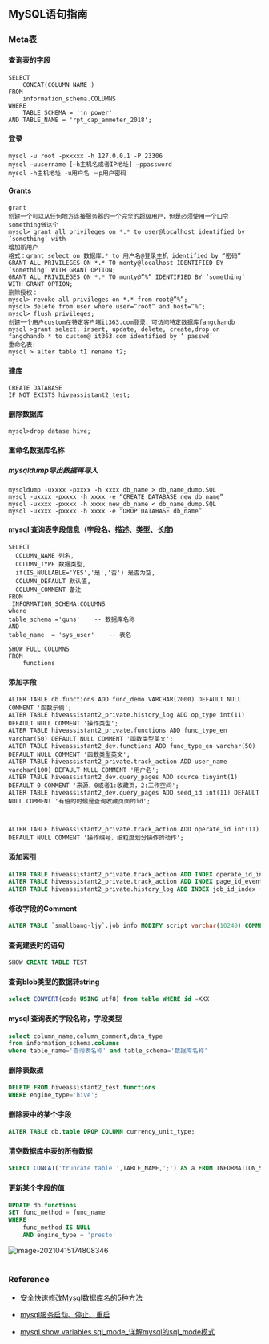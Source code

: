 ##  MySQL语句指南

### Meta表

#### 查询表的字段

```mysql
SELECT
    CONCAT(COLUMN_NAME )
FROM
    information_schema.COLUMNS
WHERE
    TABLE_SCHEMA = 'jn_power'
AND TABLE_NAME = 'rpt_cap_ammeter_2018';
```



#### 登录

```shell
mysql -u root -pxxxxx -h 127.0.0.1 -P 23306
mysql –uusername [–h主机名或者IP地址] –ppassword
mysql -h主机地址 -u用户名 －p用户密码 
```





#### Grants

```linux
grant
创建一个可以从任何地方连接服务器的一个完全的超级用户，但是必须使用一个口令something做这个
mysql> grant all privileges on *.* to user@localhost identified by ’something’ with
增加新用户
格式：grant select on 数据库.* to 用户名@登录主机 identified by “密码”
GRANT ALL PRIVILEGES ON *.* TO monty@localhost IDENTIFIED BY ’something’ WITH GRANT OPTION;
GRANT ALL PRIVILEGES ON *.* TO monty@”%” IDENTIFIED BY ’something’ WITH GRANT OPTION;
删除授权：
mysql> revoke all privileges on *.* from root@”%”;
mysql> delete from user where user=”root” and host=”%”;
mysql> flush privileges;
创建一个用户custom在特定客户端it363.com登录，可访问特定数据库fangchandb
mysql >grant select, insert, update, delete, create,drop on fangchandb.* to custom@ it363.com identified by ‘ passwd’
重命名表:
mysql > alter table t1 rename t2;
```







#### 建库

```mysql
CREATE DATABASE
IF NOT EXISTS hiveassistant2_test;
```



#### 删除数据库

```mysql
mysql>drop datase hive;
```





#### 重命名数据库名称

#####  **mysqldump导出数据再导入**

```mysql
mysqldump -uxxxx -pxxxx -h xxxx db_name > db_name_dump.SQL
mysql -uxxxx -pxxxx -h xxxx -e “CREATE DATABASE new_db_name”
mysql -uxxxx -pxxxx -h xxxx new_db_name < db_name_dump.SQL
mysql -uxxxx -pxxxx -h xxxx -e “DROP DATABASE db_name”
```



#### mysql 查询表字段信息（字段名、描述、类型、长度)

```mysql
SELECT 
  COLUMN_NAME 列名, 
  COLUMN_TYPE 数据类型, 
  if(IS_NULLABLE='YES','是','否') 是否为空,
  COLUMN_DEFAULT 默认值,
  COLUMN_COMMENT 备注
FROM 
 INFORMATION_SCHEMA.COLUMNS 
where 
table_schema ='guns'    -- 数据库名称 
AND 
table_name  = 'sys_user'    -- 表名
```



```mysql
SHOW FULL COLUMNS 
FROM
	functions
```



#### 添加字段

```mysql
ALTER TABLE db.functions ADD func_demo VARCHAR(2000) DEFAULT NULL COMMENT '函数示例';
ALTER TABLE hiveassistant2_private.history_log ADD op_type int(11) DEFAULT NULL COMMENT '操作类型';
ALTER TABLE hiveassistant2_private.functions ADD func_type_en varchar(50) DEFAULT NULL COMMENT '函数类型英文';
ALTER TABLE hiveassistant2_dev.functions ADD func_type_en varchar(50) DEFAULT NULL COMMENT '函数类型英文';
ALTER TABLE hiveassistant2_private.track_action ADD user_name varchar(100) DEFAULT NULL COMMENT '用户名';
ALTER TABLE hiveassistant2_dev.query_pages ADD source tinyint(1) DEFAULT 0 COMMENT '来源，0或者1:收藏页，2:工作空间';
ALTER TABLE hiveassistant2_dev.query_pages ADD seed_id int(11) DEFAULT NULL COMMENT '有值的时候是查询收藏页面的id';



ALTER TABLE hiveassistant2_private.track_action ADD operate_id int(11) DEFAULT NULL COMMENT '操作编号，细粒度划分操作的动作';
```

#### 添加索引

```sql
ALTER TABLE hiveassistant2_private.track_action ADD INDEX operate_id_index (operate_id);
ALTER TABLE hiveassistant2_private.track_action ADD INDEX page_id_event_type_index (page_id,event_type);
ALTER TABLE hiveassistant2_private.history_log ADD INDEX job_id_index (job_id);

```



#### 修改字段的Comment

```sql
ALTER TABLE `smallbang-ljy`.job_info MODIFY script varchar(10240) COMMENT "test";
```













#### 查询建表时的语句

```sql
SHOW CREATE TABLE TEST
```

#### 查询blob类型的数据转string

```sql
select CONVERT(code USING utf8) from table WHERE id =XXX
```



#### mysql 查询表的字段名称，字段类型

```sql
select column_name,column_comment,data_type 
from information_schema.columns 
where table_name='查询表名称' and table_schema='数据库名称'
```



#### 删除表数据

```sql
DELETE FROM hiveassistant2_test.functions
WHERE engine_type='hive';
```

#### 删除表中的某个字段

```sql
ALTER TABLE db.table DROP COLUMN currency_unit_type;
```



#### 清空数据库中表的所有数据

```sql
SELECT CONCAT('truncate table ',TABLE_NAME,';') AS a FROM INFORMATION_SCHEMA.TABLES WHERE TABLE_SCHEMA = 'data_studio_dev' ;
```







#### 更新某个字段的值

```sql
UPDATE db.functions 
SET func_method = func_name
WHERE
	func_method IS NULL 
	AND engine_type = 'presto'
```



![image-20210415174808346](D:\Dev\SrcCode\spring-boot-climbing\data-climbing-manuscripts\src\main\sql\mysql\MySQL语句指南.assets\image-20210415174808346.png)





# 











### Reference

- [安全快速修改Mysql数据库名的5种方法](https://m.jb51.net/article/49293.htm)

- [mysql服务启动、停止、重启](https://www.cnblogs.com/lhj588/p/3268614.html)

- [mysql show variables sql_mode_详解mysql的sql_mode模式](https://blog.csdn.net/weixin_33582311/article/details/113299848)


